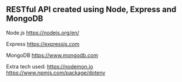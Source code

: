 ## RESTful API created using Node, Express and MongoDB

Node.js 
https://nodejs.org/en/

Express
https://expressjs.com

MongoDB
https://www.mongodb.com

Extra tech used:
https://nodemon.io
https://www.npmjs.com/package/dotenv
